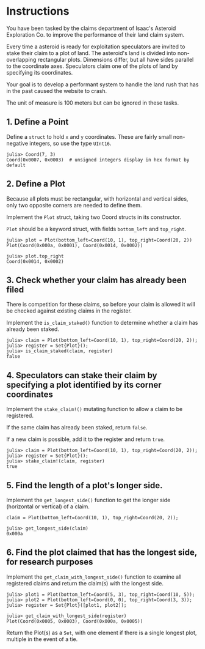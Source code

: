 # Instructions

You have been tasked by the claims department of Isaac's Asteroid Exploration Co. to improve the performance of their land claim system.

Every time a asteroid is ready for exploitation speculators are invited to stake their claim to a plot of land. 
The asteroid's land is divided into non-overlapping rectangular plots.
Dimensions differ, but all have sides parallel to the coordinate axes.
Speculators claim one of the plots of land by specifying its coordinates.

Your goal is to develop a performant system to handle the land rush that has in the past caused the website to crash.

The unit of measure is 100 meters but can be ignored in these tasks.

## 1. Define a Point

Define a `struct` to hold `x` and `y` coordinates.
These are fairly small non-negative integers, so use the type `UInt16`.

```julia-repl
julia> Coord(7, 3)
Coord(0x0007, 0x0003)  # unsigned integers display in hex format by default
```

## 2. Define a Plot

Because all plots must be rectangular, with horizontal and vertical sides, only two opposite corners are needed to define them.

Implement the `Plot` struct, taking two Coord structs in its constructor.

`Plot` should be a keyword struct, with fields `bottom_left` and `top_right`.

```julia-repl
julia> plot = Plot(bottom_left=Coord(10, 1), top_right=Coord(20, 2))
Plot(Coord(0x000a, 0x0001), Coord(0x0014, 0x0002))

julia> plot.top_right
Coord(0x0014, 0x0002)
```

## 3. Check whether your claim has already been filed

There is competition for these claims, so before your claim is allowed it will be checked against existing claims in the register.

Implement the `is_claim_staked()` function to determine whether a claim has already been staked.

```julia-repl
julia> claim = Plot(bottom_left=Coord(10, 1), top_right=Coord(20, 2));
julia> register = Set{Plot}();
julia> is_claim_staked(claim, register)
false
```

## 4. Speculators can stake their claim by specifying a plot identified by its corner coordinates

Implement the `stake_claim!()` mutating function to allow a claim to be registered.

If the same claim has already been staked, return `false`.

If a new claim is possible, add it to the register and return `true`.

```julia_repl
julia> claim = Plot(bottom_left=Coord(10, 1), top_right=Coord(20, 2));
julia> register = Set{Plot}();
julia> stake_claim!(claim, register)
true
```

## 5. Find the length of a plot's longer side.

Implement the `get_longest_side()` function to get the longer side (horizontal or vertical) of a claim.

```julia-repl
claim = Plot(bottom_left=Coord(10, 1), top_right=Coord(20, 2));

julia> get_longest_side(claim)
0x000a
```

## 6. Find the plot claimed that has the longest side, for research purposes

Implement the `get_claim_with_longest_side()` function to examine all registered claims and return the claim(s) with the longest side. 

```julia-repl
julia> plot1 = Plot(bottom_left=Coord(5, 3), top_right=Coord(10, 5));
julia> plot2 = Plot(bottom_left=Coord(0, 0), top_right=Coord(3, 3));
julia> register = Set{Plot}([plot1, plot2]);

julia> get_claim_with_longest_side(register)
Plot(Coord(0x0005, 0x0003), Coord(0x000a, 0x0005))
```

Return the Plot(s) as a `Set`, with one element if there is a single longest plot, multiple in the event of a tie.
